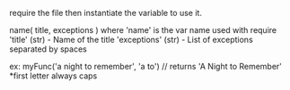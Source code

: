 require the file then instantiate the variable to use it.

name( title, exceptions )
where
'name' is the var name used with require
'title' (str) - Name of the title
'exceptions' (str) - List of exceptions separated by spaces

ex:
  myFunc('a night to remember', 'a to') // returns 'A Night to Remember' *first letter always caps
